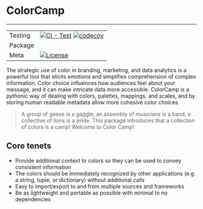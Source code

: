 # ColorCamp
___________
|  |  | 
| --- | --- |
| Testing | [![CI - Test](https://github.com/DrAthanas/ColorCamp/actions/workflows/python-package.yml/badge.svg)](https://github.com/pandas-dev/pandas/actions/workflows/unit-tests.yml) [![codecov](https://codecov.io/gh/DrAthanas/ColorCamp/coverage.svg?branch=main)](https://codecov.io/gh/DrAthanas/ColorCamp) |
| Package |  |
| Meta | [![License](https://img.shields.io/badge/License-Apache_2.0-blue.svg)](https://github.com/DrAthanas/ColorCamp/blob/main/LICENSE)|

The strategic use of color in branding, marketing, and data analytics is a powerful tool that elicits emotions and simplifies comprehension of complex information. Color choice influences how audiences feel about your message, and it can make intricate data more accessible. ColorCamp is a pythonic way of dealing with colors, palettes, mappings, and scales, and by storing human readable metadata allow more cohesive color choices.  

> A group of geese is a gaggle, an assembly of musicians is a band, a collective of lions is a pride. This package introduces that a collection of colors is a camp! Welcome to Color Camp!

## Core tenets
* Provide additional context to colors so they can be used to convey consistent information
* The colors should be immediately recognized by other applications (e.g. a string, tuple, or dictionary) without additional calls
* Easy to import/export to and from multiple sources and frameworks
* Be as lightweight and portable as possible with minimal to no dependencies 



